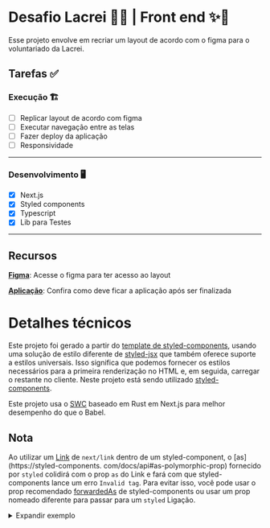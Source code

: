 # Desafio Lacrei 🏳️‍🌈 | Front end ✨🌈

Esse projeto envolve em recriar um layout de acordo com o figma para o voluntariado da Lacrei.

## Tarefas ✅

### Execução 🏗️

- [ ] Replicar layout de acordo com figma
- [ ] Executar navegação entre as telas
- [ ] Fazer deploy da aplicação
- [ ] Responsividade

---

### Desenvolvimento 🖥️

- [x] Next.js
- [x] Styled components
- [x] Typescript
- [x] Lib para Testes

---

## Recursos

**[Figma](https://www.figma.com/file/rinPq1hNUad5M5P4B9Sl23/Desafio?node-id=2%3A15&t=apIxxo3pcKbKGRX4-0)**: Acesse o figma para ter acesso ao layout

[**Aplicação**](https://desafio-lacrei-five.vercel.app): Confira como deve ficar a aplicação após ser finalizada

# Detalhes técnicos

Este projeto foi gerado a partir do [template de styled-components](https://github.com/vercel/next.js/tree/canary/examples/with-styled-components), usando uma solução de estilo diferente de [styled-jsx](https://github.com/vercel/styled-jsx) que também oferece suporte a estilos universais.
Isso significa que podemos fornecer os estilos necessários para a primeira renderização no HTML e, em seguida, carregar o restante no cliente.
Neste projeto está sendo utilizado [styled-components](https://github.com/styled-components/styled-components).

Este projeto usa o [SWC](https://nextjs.org/docs/advanced-features/compiler#styled-components) baseado em Rust em Next.js para melhor desempenho do que o Babel.

## Nota

Ao utilizar um [Link](https://nextjs.org/docs/api-reference/next/link) de `next/link` dentro de um styled-component, o [as](https://styled-components. com/docs/api#as-polymorphic-prop) fornecido por `styled` colidirá com o prop `as` do Link e fará com que styled-components lance um erro `Invalid tag`. Para evitar isso, você pode usar o prop recomendado [forwardedAs](https://styled-components.com/docs/api#forwardedas-prop) de styled-components ou usar um prop nomeado diferente para passar para um `styled` Ligação.

<details>
<summary>Expandir exemplo</summary>
<br />

**components/StyledLink.js**

```javascript
import Link from "next/link";
import styled from "styled-components";

const StyledLink = ({ as, children, className, href }) => (
  <Link href={href} as={as} passHref>
    <a className={className}>{children}</a>
  </Link>
);

export default styled(StyledLink)`
  color: #0075e0;
  text-decoration: none;
  transition: all 0.2s ease-in-out;

  &:hover {
    color: #40a9ff;
  }

  &:focus {
    color: #40a9ff;
    outline: none;
    border: 0;
  }
`;
```

**pages/index.js**

```javascript
import StyledLink from "../components/StyledLink";

export default () => (
  <StyledLink href="/post/[pid]" forwardedAs="/post/abc">
    First post
  </StyledLink>
);
```

</details>
